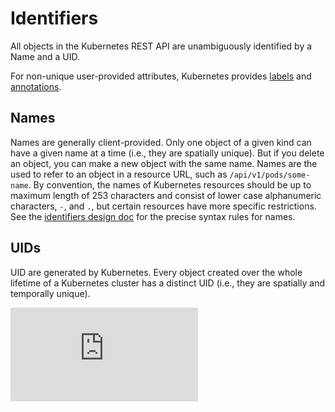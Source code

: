 <!-- BEGIN MUNGE: UNVERSIONED_WARNING -->


<!-- END MUNGE: UNVERSIONED_WARNING -->

# Identifiers

All objects in the Kubernetes REST API are unambiguously identified by a Name and a UID.

For non-unique user-provided attributes, Kubernetes provides [labels](labels.md) and [annotations](annotations.md).

## Names

Names are generally client-provided.  Only one object of a given kind can have a given name at a time (i.e., they are spatially unique).  But if you delete an object, you can make a new object with the same name.  Names are the used to refer to an object in a resource URL, such as `/api/v1/pods/some-name`.   By convention, the names of Kubernetes resources should be up to maximum length of 253 characters and consist of lower case alphanumeric characters, `-`, and `.`, but certain resources have more specific restrictions.  See the [identifiers design doc](../design/identifiers.md) for the precise syntax rules for names.

## UIDs

UID are generated by Kubernetes.  Every object created over the whole lifetime of a Kubernetes cluster has a distinct UID (i.e., they are spatially and temporally unique).<!-- TAG IS_VERSIONED -->


<!-- BEGIN MUNGE: GENERATED_ANALYTICS -->
[![Analytics](https://kubernetes-site.appspot.com/UA-36037335-10/GitHub/docs/user-guide/identifiers.md?pixel)]()
<!-- END MUNGE: GENERATED_ANALYTICS -->
